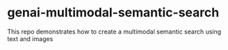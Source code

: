 # genai-multimodal-semantic-search
This repo demonstrates how to create a multimodal semantic search using text and images 

